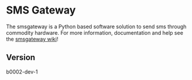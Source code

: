 # SMS Gateway

The smsgateway is a Python based software solution to send sms through commodity hardware. For more information, documentation and help see the [smsgateway wiki](https://github.com/n0r1sk/smsgateway/wiki)!

## Version
b0002-dev-1
